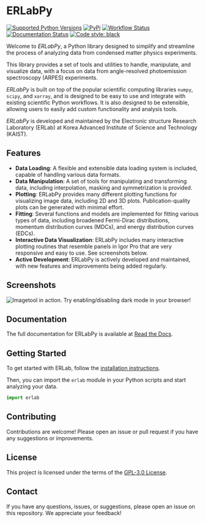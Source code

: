 # ERLabPy
[![Supported Python Versions](https://img.shields.io/pypi/pyversions/erlab)](https://pypi.org/project/erlab/)
[![PyPi](https://img.shields.io/pypi/v/erlab.svg)](https://pypi.org/project/erlab/)
[![Workflow Status](https://github.com/kmnhan/erlabpy/actions/workflows/release.yml/badge.svg)](https://github.com/kmnhan/erlabpy/actions/workflows/release.yml)
[![Documentation Status](https://readthedocs.org/projects/erlabpy/badge/?version=latest)](https://erlabpy.readthedocs.io/en/latest/)
[![Code style: black](https://img.shields.io/badge/code%20style-black-000000.svg)](https://github.com/psf/black)

Welcome to *ERLabPy*, a Python library designed to simplify and streamline the
process of analyzing data from condensed matter physics experiments.

This library provides a set of tools and utilities to handle, manipulate, and
visualize data, with a focus on data from angle-resolved photoemission
spectroscopy (ARPES) experiments.

*ERLabPy* is built on top of the popular scientific computing libraries `numpy`,
`scipy`, and `xarray`, and is designed to be easy to use and integrate with
existing scientific Python workflows. It is also designed to be extensible,
allowing users to easily add custom functionality and analysis tools.

*ERLabPy* is developed and maintained by the Electronic structure Research
Laboratory (ERLab) at Korea Advanced Institute of Science and Technology
(KAIST).

## Features

- **Data Loading**: A flexible and extensible data loading system is included,
  capable of handling various data formats.
- **Data Manipulation**: A set of tools for manipulating and
  transforming data, including interpolation, masking and symmetrization is provided.
- **Plotting**: ERLabPy provides many different plotting functions for visualizing
  image data, including 2D and 3D plots. Publication-quality plots can be
  generated with minimal effort.
- **Fitting**: Several functions and models are implemented for fitting various
  types of data, including broadened Fermi-Dirac distributions, momentum
  distribution curves (MDCs), and energy distribution curves (EDCs).
- **Interactive Data Visualization**: ERLabPy includes many interactive plotting
  routines that resemble panels in Igor Pro that are very responsive and easy to
  use. See screenshots below.
- **Active Development**: ERLabPy is actively developed and maintained, with new
  features and improvements being added regularly.

## Screenshots

<picture>
  <source media="(prefers-color-scheme: dark)" srcset="https://github.com/kmnhan/erlabpy/blob/main/docs/source/images/imagetool_dark.png?raw=true">
  <source media="(prefers-color-scheme: light)" srcset="https://github.com/kmnhan/erlabpy/blob/main/docs/source/images/imagetool_light.png?raw=true">
  <img alt="Imagetool in action." src="https://github.com/kmnhan/erlabpy/blob/main/docs/source/images/imagetool_light.png?raw=true">
</picture>
Try enabling/disabling dark mode in your browser!

## Documentation

The full documentation for ERLabPy is available at [Read the Docs](https://erlabpy.readthedocs.io/en/latest/).

## Getting Started

To get started with ERLab, follow the [installation instructions](https://erlabpy.readthedocs.io/en/latest/readme.html).

Then, you can import the `erlab` module in your Python scripts and start analyzing your data.

```python
import erlab
```

## Contributing

Contributions are welcome! Please open an issue or pull request if you have any
suggestions or improvements.

## License

This project is licensed under the terms of the [GPL-3.0 License](LICENSE).

## Contact

If you have any questions, issues, or suggestions, please open an issue on this
repository. We appreciate your feedback!
